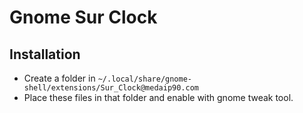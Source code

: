 # Gnome Sur Clock

## Installation

- Create a folder in `~/.local/share/gnome-shell/extensions/Sur_Clock@medaip90.com`
- Place these files in that folder and enable with gnome tweak tool.
